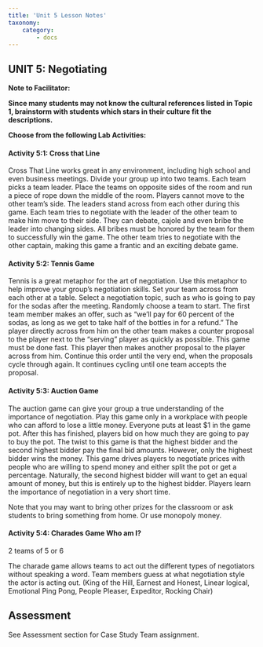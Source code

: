```yaml
---
title: 'Unit 5 Lesson Notes'
taxonomy:
    category:
        - docs
---
```


## **UNIT 5: Negotiating**

**Note to Facilitator:**

**Since many students may not know the cultural references listed in Topic 1, brainstorm with students which stars in their culture fit the descriptions.**

**Choose from the following Lab Activities:**

#### **Activity 5:1: Cross that Line**

Cross That Line works great in any environment, including high school and even business meetings. Divide your group up into two teams. Each team picks a team leader. Place the teams on opposite sides of the room and run a piece of rope down the middle of the room. Players cannot move to the other team’s side. The leaders stand across from each other during this game. Each team tries to negotiate with the leader of the other team to make him move to their side. They can debate, cajole and even bribe the leader into changing sides. All bribes must be honored by the team for them to successfully win the game. The other team tries to negotiate with the other captain, making this game a frantic and an exciting debate game.

#### **Activity 5:2: Tennis Game**

Tennis is a great metaphor for the art of negotiation. Use this metaphor to help improve your group’s negotiation skills. Set your team across from each other at a table. Select a negotiation topic, such as who is going to pay for the sodas after the meeting. Randomly choose a team to start. The first team member makes an offer, such as “we’ll pay for 60 percent of the sodas, as long as we get to take half of the bottles in for a refund.” The player directly across from him on the other team makes a counter proposal to the player next to the “serving” player as quickly as possible. This game must be done fast. This player then makes another proposal to the player across from him. Continue this order until the very end, when the proposals cycle through again. It continues cycling until one team accepts the proposal.

#### **Activity 5:3: Auction Game**

The auction game can give your group a true understanding of the importance of negotiation. Play this game only in a workplace with people who can afford to lose a little money. Everyone puts at least $1 in the game pot. After this has finished, players bid on how much they are going to pay to buy the pot. The twist to this game is that the highest bidder and the second highest bidder pay the final bid amounts. However, only the highest bidder wins the money. This game drives players to negotiate prices with people who are willing to spend money and either split the pot or get a percentage. Naturally, the second highest bidder will want to get an equal amount of money, but this is entirely up to the highest bidder. Players learn the importance of negotiation in a very short time.

Note that you may want to bring other prizes for the classroom or ask students to bring something from home. Or use monopoly money.

#### **Activity 5:4: Charades Game Who am I?**

2 teams of 5 or 6

The charade game allows teams to act out the different types of negotiators without speaking a word. Team members guess at what negotiation style the actor is acting out. (King of the Hill, Earnest and Honest, Linear logical, Emotional Ping Pong, People Pleaser, Expeditor, Rocking Chair)

## Assessment

See Assessment section for Case Study Team assignment.
